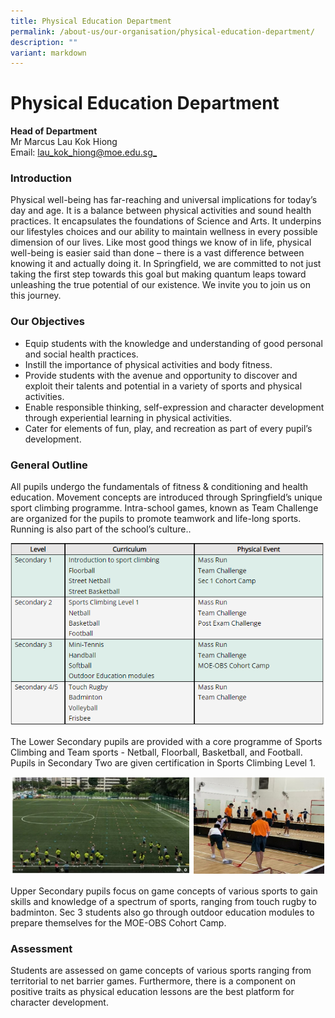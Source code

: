 ```yaml
---
title: Physical Education Department
permalink: /about-us/our-organisation/physical-education-department/
description: ""
variant: markdown
---
```

# **Physical Education Department**

**Head of Department**  
Mr Marcus Lau Kok Hiong  
Email: [lau_kok_hiong@moe.edu.sg_](mailto:lau_kok_hiong@moe.edu.sg)  

### Introduction

Physical well-being has far-reaching and universal implications for today’s day and age. It is a balance between physical activities and sound health practices. It encapsulates the foundations of Science and Arts. It underpins our lifestyles choices and our ability to maintain wellness in every possible dimension of our lives. Like most good things we know of in life, physical well-being is easier said than done – there is a vast difference between knowing it and actually doing it. In Springfield, we are committed to not just taking the first step towards this goal but making quantum leaps toward unleashing the true potential of our existence. We invite you to join us on this journey.


### Our Objectives

*   Equip students with the knowledge and understanding of good personal and social health practices.
*   Instill the importance of physical activities and body fitness.  
*   Provide students with the avenue and opportunity to discover and exploit their talents and potential in a variety of sports and physical activities.
*   Enable responsible thinking, self-expression and character development through experiential learning in physical activities.
*   Cater for elements of fun, play, and recreation as part of every pupil’s development.


### General Outline
All pupils undergo the fundamentals of fitness & conditioning and health education. Movement concepts are introduced through Springfield’s unique sport climbing programme. Intra-school games, known as Team Challenge are organized for the pupils to promote teamwork and life-long sports. Running is also part of the school’s culture..


![](/images/PE1.png)

The Lower Secondary pupils are provided with a core programme of Sports Climbing and Team sports -  Netball, Floorball, Basketball, and Football. Pupils in Secondary Two are given certification in Sports Climbing Level 1.

![](/images/PE2.png)

Upper Secondary pupils focus on game concepts of various sports to gain skills and knowledge of a spectrum of sports, ranging from touch rugby to badminton. Sec 3 students also go through outdoor education modules to prepare themselves for the MOE-OBS Cohort Camp.


### Assessment

Students are assessed on game concepts of various sports ranging from territorial to net barrier games. Furthermore, there is a component on positive traits as physical education lessons are the best platform for character development.